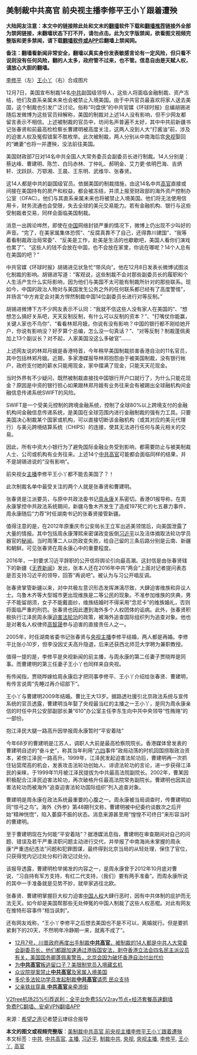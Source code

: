  <h2>美制裁中共高官 前央视主播李修平王小丫跟着遭殃</h2> <p class="notice"><b>大陆网友注意：本文中的链接除此处和文末的<a href="https://github.com/bannedbook/fanqiang" >翻墙</a>软件下载和<a href="https://github.com/killgcd/justmysocks/blob/master/README.md">翻墙推荐</a>链接外全部为禁网链接，未翻墙状态下打不开，请勿点击。此为文字版禁闻，欲看图文视频完整版和更多禁闻，请下载<a href="https://github.com/bannedbook/fanqiang">翻墙软件或APP</a>后翻墙上禁闻网。</p><p>备注：翻墙看新闻非常安全，翻墙以真实身份发表敏感言论有一定风险，但只看不说则没有任何风险，翻的人太多，政府管不过来，也不管。信息自由是天赋人权，请放心大胆的翻墙。</b></p>  <div class="entry"> <p id="conimg"><a href="https://www.bannedbook.org/bnews/tag/%e6%9d%8e%e4%bf%ae%e5%b9%b3/" class="st_tag internal_tag" rel="tag" title="标签 李修平 下的日志">李修平</a>（左）<a href="https://www.bannedbook.org/bnews/tag/%e7%8e%8b%e5%b0%8f%e4%b8%ab/" class="st_tag internal_tag" rel="tag" title="标签 王小丫 下的日志">王小丫</a>（右）合成图片</p> <p>12月7日，美国宣布制裁14名<a href="https://www.bannedbook.org/bnews/tag/%e4%b8%ad%e5%85%b1/" class="st_tag internal_tag" rel="tag" title="标签 中共 下的日志">中共</a>副国级领导人，这些人将面临金融制裁、资产冻结，他们及直系亲属未来也会被禁止入境美国。由于中共官员最喜欢将家人送去美国，这个制裁也引发广泛讨论。俗称“叼盘侠”的中共官媒《环球时报》总编胡锡进随后发微博为这些官员辩解称，美国的制裁对上述14人没有影响，但不少网友都留言表示不相信。上述被制裁的官员中，坊间名声普遍不太好，其中中共前新疆书记张春贤和前最高检检察长曹建明被高度关注，这两人没到人大“打酱油”前，涉及的迫害人权及冤假错案不胜枚举。此次被制裁，两人分别从中南海后宫<a href="https://www.bannedbook.org/bnews/tag/%e5%a4%ae%e8%a7%86/" class="st_tag internal_tag" rel="tag" title="标签 央视 下的日志">央视</a>娶回的“嫩妻”也将一并遭殃，没法前往美国。</p> <p>美国财政部7日对14名中共全国人大常务委员会副委员长进行制裁。14人分别是：蔡达峰、曹建明、陈竺、白玛赤林、丁仲礼、郝明金、艾力更·依明巴海、吉炳轩、沈跃跃、万鄂湘、王晨、王东明、武维华、张春贤。</p> <p>这14人都是中共的副国级官员。依据美国的制裁措施，由这14名中共<a href="https://www.bannedbook.org/bnews/tag/%E9%AB%98%E5%AE%98/" class="st_tag internal_tag" rel="tag" title="标签 高官 下的日志">高官</a>直接或间接在美国持有的房产和权益，都会被冻结，并须上报至财政部的海外资产控制办公室（OFAC）。他们与其直系亲属未来也将被禁止入境美国。他们将无法使用信用卡，财务流通也会受限，失去全球的美元交易能力。若有金融机构、银行与这些受制裁者交易，同样会面临美国制裁。</p> <p>消息一出舆论哗然，即使在<span class='wp_keywordlink_affiliate'><a href="https://www.bannedbook.org/" title="中国" target="_blank">中国</a></span>网络封锁严重的情况下，微博上仍出现不少叫好的声音。“完了，在美家属集体恐慌”、“反腐真靠不了自己，还得靠川建国”、“我等着看制裁政治局常委”、“反美是工作，赴美是生活的也歇歇吧，美国人看你们演戏也累了”、“这些人的钱不会放在中国，也不会放在家里，你说在哪呢？14个人总有在美国的吧？”</p> <p>中共官媒《环球时报》胡锡进见状急忙“带风向”。他在12月8日发表长微博试图淡化制裁的影响。胡锡进写道：“客观说，这些制裁不会对那些副委员长的履职和个人生活产生什么实际影响，因为他们与美国不太可能有制裁所针对的那些联系。现如今，中国的政治人物对与美国发生公务之外的任何联系都已经有了高度警惕”，并扬言“中方肯定会对美方悍然制裁中国14位副委员长进行对等反制。”</p> <p>胡锡进微博下方不少网友表示不认同：“我就不信这些人没有家人在美国的”、“想想怎么搞好关系吧，天天反制反制，有什么可以反制的资本？”、“打嘴仗你能赢，关键人家也不鸟你”、“看看林郑月娥，你说有没有影响？中国的银行都不刚给她开户，你说有影响没？好歹算个总编，怎么没一句真话？”、“对等反制？制裁蓬佩奥加上13个副议长？对不起，人家美国没这么多破官”&#8230;&#8230;.</p>  <p>上述网友说的林郑月娥是香港特首，今年稍早美国制裁损害香港自治的11名官员，其中包括林郑月娥。近期，多家港媒报导林郑抱怨由于被美国制裁，没有银行帐户，政府支付她的薪水只能用现金，家中摆满了现金，只能天天花现金。</p> <p>当时外界有不少疑问，既然被制裁直接找中国银行开户口就行了，为什么只能花现金？原因是中资的银行担心如果跟林郑月娥有业务往来会有被踢出全球融机构间金融信息传递系统SWIFT的风险。</p> <p>SWIFT是一个受美元控制的跨境金融系统，控制了全球80%以上跨境支付的金融机构间金融信息传递系统，是美国在全球范围内进行金融制裁的强有力工具。只要美国决心制裁某个国家或机构，可以直接切断该金融机构（或其对应的美元代理行）与美元跨境结算系统（CHIPS）的连接，使其无法进行任何与美元相关的交易。</p> <p>因此，所有中资大小银行为了避免国际金融业务受到影响，都需要防止与被美制裁人士、公司或机构有业务往来。上述14个<a href="https://www.bannedbook.org/bnews/tag/%e4%b8%ad%e5%85%b1%e9%ab%98%e5%ae%98/" class="st_tag internal_tag" rel="tag" title="标签 中共高官 下的日志">中共高官</a>可能都会面临同样的结果，并不是胡锡进说的“没有影响”。</p> <p>前央视女<a href="https://www.bannedbook.org/bnews/tag/%e4%b8%bb%e6%92%ad/" class="st_tag internal_tag" rel="tag" title="标签 主播 下的日志">主播</a>李修平王小丫都不能去美国了？！</p> <p>此次制裁名单中最受关注的两个人就是张春贤和曹建明。</p> <p>张春贤是江派要员，与原中共政法委书记<span class='wp_keywordlink'><a href="https://www.bannedbook.org/forum2/topic2891.html" title="《周永康其人》《周永康传》" target="_blank">周永康</a></span>关系密切。香港01报导称，在周永康掌控中共政法系统期间，新疆乌鲁木齐发生了造成197死亡的七五暴力事件，周永康随后“力荐”时任湖南书记的张春贤接管新疆。</p>  <p>值得注意的是，在2012年原重庆市公安局长王立军出逃美领馆后，向美国泄露了大量的情报。其中包括周永康薄熙来密谋政变扳倒<a href="https://www.bannedbook.org/bnews/tag/%e4%b9%a0%e8%bf%91%e5%b9%b3/" class="st_tag internal_tag" rel="tag" title="标签 习近平 下的日志">习近平</a>以及活体摘取法轮功学员器官的<span class='wp_keywordlink'><a href="https://www.bannedbook.org/forum8/" title="中国禁文秘闻" target="_blank">秘闻</a></span>。当时周薄二人以防政变失败，给自己留的三条后路分别是云南、新疆和朝鲜。可见张春贤在周永康心中的重要程度。</p> <p>2016年，一封要求习近平辞职的公开信将舆论引向最高潮。这封信是由张春贤辖下的新疆《<span class='wp_keywordlink'><a href="https://www.bannedbook.org/forum23/topic2139.html" title="无界浏览最新版下载 " target="_blank">无界</a></span><span class='wp_keywordlink_affiliate'><a href="https://www.bannedbook.org/" title="新闻">新闻</a></span>》发出，张本人还在2016年中共“两会”上面对记者提问表态是否支持习近平的领导，回答“再说吧”。被认为与习公开唱反调。</p> <p>张春贤掌管新疆以来，对中共极左意识形态发挥淋漓尽致，大肆迫害维族和异议人士。乌鲁木齐等大型城市更出现维族是二等公民的现象。不准参加维族的庆典，男子不能留胡须，女子不能戴面纱，维族结婚时不得采用“念尼卡”的维族婚礼，否则将面临严重的刑罚。张春贤也因此遭到海外多个人权团体的诟病。此外，张春贤积极执行江泽民周永康<span class='wp_keywordlink'><a href="https://www.bannedbook.org/forum11/topic278.html" title="评江泽民与中共相互利用迫害法轮功" target="_blank">迫害法轮功</a></span>的政策，被海外追查国际组织列为追查对象。他也是对著名人权律师<span class='wp_keywordlink'><a href="https://www.bannedbook.org/forum10/topic379.html" title="高智晟" target="_blank">高智晟</a></span>参与迫害的直接责任人之一。</p> <p>2005年，时任湖南省委书记张春贤与<a href="https://www.bannedbook.org/bnews/tag/%e5%a4%ae%e8%a7%86%e4%b8%bb%e6%92%ad/" class="st_tag internal_tag" rel="tag" title="标签 央视主播 下的日志">央视主播</a>李修平结婚，两人都是再婚。李修平比张小10岁，但李没因丈夫高升隐退，后来还获西北师范大学聘为兼职教授。</p> <p>值得一提的是，李修平是央视新闻的前主播，与周永康的第二任妻子贾晓晔是同事。而曹建明的第三任妻子王小丫也同样来自央视。</p> <p>有传闻指，贾晓晔嫁给周永康后才把同事李修平、王小丫介绍给张春贤、曹建明，有传言说周“先睡过再介绍部下”。</p> <p>王小丫与曹建明2009年结婚。曹比王大13岁。据路透社援引北京政法系统与宣传系统的官员透露，曹建明当年娶了央视最当红的主播之一王小丫，是同为周永康亲信的时任中共公安部副部长兼“610”办公室主任李东生向中共中央领导“性贿赂”的一部份。</p>  <p>抱江泽民大腿一路高升因举报周永康暂时“平安着陆”</p> <p>今年68岁的曹建明是江苏人，调职人大前是最高检察院院长。香港媒体曾发表的曹建明自述的“奋斗史”，称其当年利用“<span class='wp_keywordlink'><a href="https://www.bannedbook.org/forum2/topic2509.html" title="《中国六四真相》" target="_blank">六四</a></span>事件”政局动荡的时机回国捞取政治资本，紧傍江泽民一路高升。1999年，江泽民发起迫害法轮功后，曹建明再一次抓住钻营爬高的机会，发表攻击法轮功创始人、诽谤法轮功的言论，进一步获得江泽民的亲睐，于1999年11月被江泽民提拔为中共最高法院副院长。2002年，曹某因积极配合江泽民迫害法轮功，再次破格升任最高法院常务副院长。曹建明也因其迫害法轮功而被海外“追查迫害法轮功国际组织”列入追查对象。</p> <p>曹建明是周永康在政法系统最重要的心腹之一。周永康被当局调查时，传曹建明如同“惊弓之鸟”。海外《外参》第48期刊文称，曹建明被中纪委约谈数次之后开始“精神恍惚”，陷入萎靡不振的状态。消息来源甚至用“惶惶不可终日”来形容当时的曹建明。</p> <p>至于曹建明现在为何能“平安着陆”？据港媒消息指，曹建明在审查期间对自己的问题、错误及若干严重渎职问题主动进行交代，并举报了中南海尚未掌握的周永康“严重违纪违法”问题和犯罪图谋，最终得到北京当局的从轻处理，保住了官位，只获得党内记过处分和行政记过处分。</p> <p>该报导透露，曹建明检举揭发的内容之一，是周永康曾于2012年10月底对曹说，“习自持有军方支持，有红二代支持，（我们）要有两手准备”。而周永康所说的其中一手准备就是见势不妙，就举家逃往北欧。</p> <p>张春贤、曹建明掌握巨大权力迫害<span class='wp_keywordlink'><a href="https://www.bannedbook.org/forum20/" title="中国人权论坛" target="_blank">中国人权</a></span>大肆行恶时，因有中共体制的庇护而无法无天。如今却是美国帮那些无处伸冤的中国人制裁了这些人权恶棍。对此有网友在推特形容事件“相当讽刺”。</p> <p>还有网友戏称，“王小丫李修平之后想去美国也不是不可以，离婚就行。但是要抓紧剩下的20天，不然明年冷静期一来，就离不成了”。</p>  <ul class='op-related-articles' title='相关阅读'> <li><a href='https://www.bannedbook.org/bnews/bannedvideo/20201209/1444817.html' target='_blank'>12月7号，川普政府再度出手制裁<b>中共高官</b>，被制裁的14人都是中共人大常委会副委员长，他们都跟加速通过港版国安法，剥夺香港立法会四名民主派议员有关，美国国务卿蓬佩奥警告，北京会因为破坏香港自治付出代价</a></li> <li><a href='https://www.bannedbook.org/bnews/cbnews/20201204/1441954.html' target='_blank'>为<b>中共高官</b>叛逃留口子？美限制党员入境藏玄机</a></li> <li><a href='https://www.bannedbook.org/bnews/bannedvideo/20201120/1434177.html' target='_blank'>众议院提案禁止<b>中共高官</b>及家属入境美国</a></li> <li><a href='https://www.bannedbook.org/bnews/comments/20201030/1422576.html' target='_blank'>多伦多法轮功学员发起制裁<b>中共高官</b>请愿 民众支持</a></li> <li><a href='https://www.bannedbook.org/bnews/lishi/20201022/1418060.html' target='_blank'>父亲铁丝穿鼻 <b>中共高官</b>亲牵游街</a></li> </ul> <p class="texttj"> <a href="https://www.bannedbook.org/forum23/topic22702.html" target="_blank">V2free机场25%引荐返利：全平台免费SS/V2ray节点+经济套餐高速翻墙</a><br/> <a href="https://github.com/bannedbook/fanqiang/wiki/%E7%A6%81%E9%97%BB%E7%BD%91%E5%AE%89%E5%8D%93%E7%BF%BB%E5%A2%99%E6%96%B0%E9%97%BBAPP" target="_blank">免费PC翻墙、安卓VPN翻墙APP</a></p><p> 来源：<span class='wp_keywordlink_affiliate'><a href="https://www.soundofhope.org" title="希望之声" target="_blank">希望之声</a></span>记者楚云珒综合报导 </p><a name='sharetosocial'></a>       <div><b>本文的图文或视频完整版</b>：<a href='https://www.bannedbook.org/bnews/cnnews/20201210/1444995.html'>美制裁中共高官 前央视主播李修平王小丫跟着遭殃</a></div>  </div><!--END ENTRY--> <div class="postfooter"> <div>本文标签：<a href="https://www.bannedbook.org/bnews/tag/%e4%b8%ad%e5%85%b1/" rel="tag">中共</a>, <a href="https://www.bannedbook.org/bnews/tag/%e4%b8%ad%e5%85%b1%e9%ab%98%e5%ae%98/" rel="tag">中共高官</a>, <a href="https://www.bannedbook.org/bnews/tag/%e4%b8%bb%e6%92%ad/" rel="tag">主播</a>, <a href="https://www.bannedbook.org/bnews/tag/%e4%b9%a0%e8%bf%91%e5%b9%b3/" rel="tag">习近平</a>, <a href="https://www.bannedbook.org/bnews/tag/%E5%88%B6%E8%A3%81%E4%B8%AD%E5%85%B1/" rel="tag">制裁中共</a>, <a href="https://www.bannedbook.org/bnews/tag/%e5%a4%ae%e8%a7%86/" rel="tag">央视</a>, <a href="https://www.bannedbook.org/bnews/tag/%e5%a4%ae%e8%a7%86%e4%b8%bb%e6%92%ad/" rel="tag">央视主播</a>, <a href="https://www.bannedbook.org/bnews/tag/%e6%9d%8e%e4%bf%ae%e5%b9%b3/" rel="tag">李修平</a>, <a href="https://www.bannedbook.org/bnews/tag/%e7%8e%8b%e5%b0%8f%e4%b8%ab/" rel="tag">王小丫</a>, <a href="https://www.bannedbook.org/bnews/tag/%E9%AB%98%E5%AE%98/" rel="tag">高官</a></div>  </div><!--END POSTFOOTER--> 